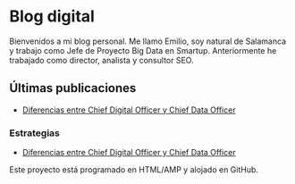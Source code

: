 # Blog digital

Bienvenidos a mi blog personal. Me llamo Emilio, soy natural de Salamanca y trabajo como Jefe de Proyecto Big Data en Smartup. Anteriormente he trabajado como director, analista y consultor SEO.

<h2>Últimas publicaciones</h2>

- [Diferencias entre Chief Digital Officer y Chief Data Officer](estrategia/diferencia-chief-data-officer-chief-digital-officer.md)


<h3>Estrategias</h3>

- [Diferencias entre Chief Digital Officer y Chief Data Officer](estrategia/diferencia-chief-data-officer-chief-digital-officer.html)

Este proyecto está programado en HTML/AMP y alojado en GitHub.
